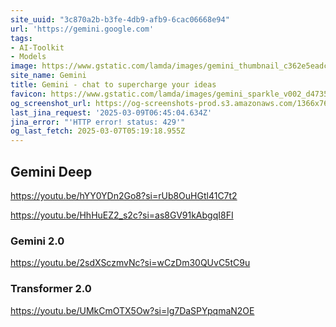 ```yaml
---
site_uuid: "3c870a2b-b3fe-4db9-afb9-6cac06668e94"
url: 'https://gemini.google.com'
tags:
- AI-Toolkit
- Models
image: https://www.gstatic.com/lamda/images/gemini_thumbnail_c362e5eadc46ca9f617e2.png
site_name: Gemini
title: ‎Gemini - chat to supercharge your ideas
favicon: https://www.gstatic.com/lamda/images/gemini_sparkle_v002_d4735304ff6292a690345.svg
og_screenshot_url: https://og-screenshots-prod.s3.amazonaws.com/1366x768/80/false/5b7d54409f2a9b2acd4605ebe227548df996beaca597edf919951a9838e5338e.jpeg
last_jina_request: '2025-03-09T06:45:04.634Z'
jina_error: "'HTTP error! status: 429'"
og_last_fetch: 2025-03-07T05:19:18.955Z
---
```


## Gemini Deep
https://youtu.be/hYY0YDn2Go8?si=rUb8OuHGtl41C7t2

https://youtu.be/HhHuEZ2_s2c?si=as8GV91kAbgqI8FI

### Gemini 2.0
https://youtu.be/2sdXSczmvNc?si=wCzDm30QUvC5tC9u

### Transformer 2.0
https://youtu.be/UMkCmOTX5Ow?si=lg7DaSPYpqmaN2OE
